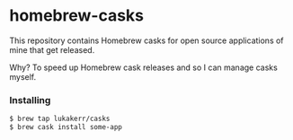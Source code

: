 # homebrew-casks

This repository contains Homebrew casks for open source applications of mine
that get released.

Why? To speed up Homebrew cask releases and so I can manage casks myself.

### Installing

```bash
$ brew tap lukakerr/casks
$ brew cask install some-app
```

